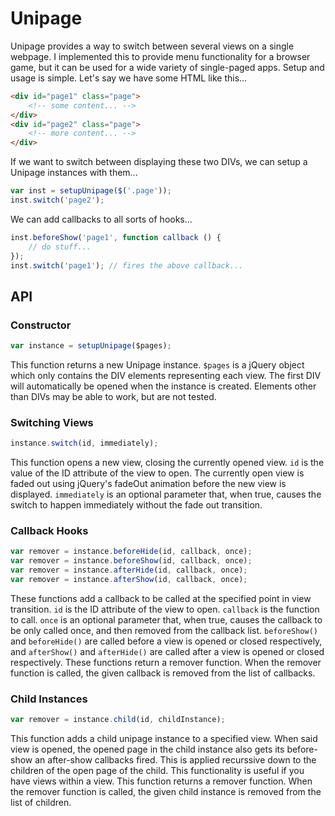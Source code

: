 # Unipage
Unipage provides a way to switch between several views on a single webpage. I implemented this to provide menu functionality for a browser game, but it can be used for a wide variety of single-paged apps. Setup and usage is simple. Let's say we have some HTML like this...

```html
<div id="page1" class="page">
    <!-- some content... -->
</div>
<div id="page2" class="page">
    <!-- more content... -->
</div>
```

If we want to switch between displaying these two DIVs, we can setup a Unipage instances with them...

```javascript
var inst = setupUnipage($('.page'));
inst.switch('page2');
```

We can add callbacks to all sorts of hooks...

```javascript
inst.beforeShow('page1', function callback () {
    // do stuff... 
});
inst.switch('page1'); // fires the above callback...
```

## API
### Constructor
```javascript
var instance = setupUnipage($pages);
```
This function returns a new Unipage instance. `$pages` is a jQuery object which only contains the DIV elements representing each view. The first DIV will automatically be opened when the instance is created. Elements other than DIVs may be able to work, but are not tested.

### Switching Views
```javascript
instance.switch(id, immediately);
```
This function opens a new view, closing the currently opened view. `id` is the value of the ID attribute of the view to open. The currently open view is faded out using jQuery's fadeOut animation before the new view is displayed. `immediately` is an optional parameter that, when true, causes the switch to happen immediately without the fade out transition.

### Callback Hooks
```javascript
var remover = instance.beforeHide(id, callback, once);
var remover = instance.beforeShow(id, callback, once);
var remover = instance.afterHide(id, callback, once);
var remover = instance.afterShow(id, callback, once);
```
These functions add a callback to be called at the specified point in view transition. `id` is the ID attribute of the view to open. `callback` is the function to call. `once` is an optional parameter that, when true, causes the callback to be only called once, and then removed from the callback list. `beforeShow()` and `beforeHide()` are called before a view is opened or closed respectively, and `afterShow()` and `afterHide()` are called after a view is opened or closed respectively. These functions return a remover function. When the remover function is called, the given callback is removed from the list of callbacks.

### Child Instances
```javascript
var remover = instance.child(id, childInstance);
```
This function adds a child unipage instance to a specified view. When said view is opened, the opened page in the child instance also gets its before-show an after-show callbacks fired. This is applied recurssive down to the children of the open page of the child. This functionality is useful if you have views within a view. This function returns a remover function. When the remover function is called, the given child instance is removed from the list of children.
